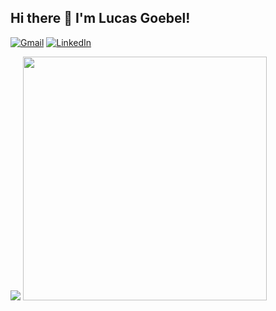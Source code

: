 ## Hi there 👋 I'm Lucas Goebel!

[![Gmail](https://img.shields.io/badge/Gmail-D14836?style=flat&logo=gmail&logoColor=white)](mailto:pro.lcsgoebel@gmail.com)
[![LinkedIn](https://img.shields.io/badge/Linkedin-%230077B5.svg?style=flat&logo=linkedin&logoColor=white)](https://linkedin.com/in/lucas-a-goebel)

<picture>
  <source
    srcset="https://github-readme-stats.vercel.app/api?username=lgoebel&hide_title=false&hide_border=false&show_icons=true&include_all_commits=true&count_private=true&line_height=21&rank_icon=github&hide=issues&hide_rank=true&theme=chartreuse-dark"
    media="(prefers-color-scheme: dark)"
  />
  <source
    srcset="https://github-readme-stats.vercel.app/api?username=lgoebel&hide_title=false&hide_border=false&show_icons=true&include_all_commits=true&count_private=true&line_height=21&hide_rank=true&theme=flag-india"
    media="(prefers-color-scheme: light), (prefers-color-scheme: no-preference)"
  />
  <img src="https://github-readme-stats.vercel.app/api?username=anuraghazra&show_icons=true" />
</picture>

<picture>
  <source
    width="390x" srcset="https://github-readme-stats.vercel.app/api/top-langs/?username=lgoebel&hide_progress=true&hide_title=false&hide_border=false&show_icons=true&count_private=true&line_height=21&theme=chartreuse-dark"
    media="(prefers-color-scheme: dark)"
  />
  <source
    width="390x" srcset="https://github-readme-stats.vercel.app/api/top-langs/?username=lgoebel&hide_progress=true&hide_title=false&hide_border=false&show_icons=true&count_private=true&line_height=21&theme=flag-india"
    media="(prefers-color-scheme: light), (prefers-color-scheme: no-preference)"
  />
  <img src="https://github-readme-stats.vercel.app/api?username=anuraghazra&show_icons=true" />
</picture>
